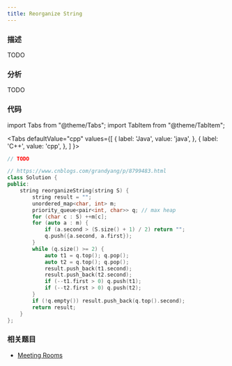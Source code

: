 ```yaml
---
title: Reorganize String
---
```


### 描述

TODO

### 分析

TODO

### 代码

import Tabs from "@theme/Tabs";
import TabItem from "@theme/TabItem";

<Tabs
defaultValue="cpp"
values={[
{ label: 'Java', value: 'java', },
{ label: 'C++', value: 'cpp', },
]
}>
<TabItem value="java">

```java
// TODO
```

</TabItem>
<TabItem value="cpp">

```cpp
// https://www.cnblogs.com/grandyang/p/8799483.html
class Solution {
public:
    string reorganizeString(string S) {
        string result = "";
        unordered_map<char, int> m;
        priority_queue<pair<int, char>> q; // max heap
        for (char c : S) ++m[c];
        for (auto a : m) {
            if (a.second > (S.size() + 1) / 2) return "";
            q.push({a.second, a.first});
        }
        while (q.size() >= 2) {
            auto t1 = q.top(); q.pop();
            auto t2 = q.top(); q.pop();
            result.push_back(t1.second);
            result.push_back(t2.second);
            if (--t1.first > 0) q.push(t1);
            if (--t2.first > 0) q.push(t2);
        }
        if (!q.empty()) result.push_back(q.top().second);
        return result;
    }
};
```

</TabItem>
</Tabs>

### 相关题目

- [Meeting Rooms](../../array/meeting-rooms.md)

